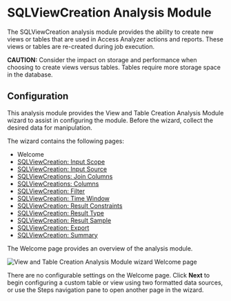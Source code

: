 # SQLViewCreation Analysis Module

The SQLViewCreation analysis module provides the ability to create new views or tables that are used
in Access Analyzer actions and reports. These views or tables are re-created during job execution.

**CAUTION:** Consider the impact on storage and performance when choosing to create views versus
tables. Tables require more storage space in the database.

## Configuration

This analysis module provides the View and Table Creation Analysis Module wizard to assist in
configuring the module. Before the wizard, collect the desired data for manipulation.

The wizard contains the following pages:

- Welcome
- [SQLViewCreation: Input Scope](/docs/accessanalyzer/12.0/admin/analysis/sqlviewcreation/inputscope.md)
- [SQLViewCreation: Input Source](/docs/accessanalyzer/12.0/admin/analysis/sqlviewcreation/input.md)
- [SQLViewCreations: Join Columns](/docs/accessanalyzer/12.0/admin/analysis/sqlviewcreation/joincolumns.md)
- [SQLViewCreations: Columns](/docs/accessanalyzer/12.0/admin/analysis/sqlviewcreation/columns.md)
- [SQLViewCreation: Filter](/docs/accessanalyzer/12.0/admin/analysis/sqlviewcreation/filter.md)
- [SQLViewCreation: Time Window](/docs/accessanalyzer/12.0/admin/analysis/sqlviewcreation/timewindow.md)
- [SQLViewCreation: Result Constraints](/docs/accessanalyzer/12.0/admin/analysis/sqlviewcreation/resultconstraints.md)
- [SQLViewCreation: Result Type](/docs/accessanalyzer/12.0/admin/analysis/sqlviewcreation/result.md)
- [SQLViewCreation: Result Sample](/docs/accessanalyzer/12.0/admin/analysis/sqlviewcreation/resultsample.md)
- [SQLViewCreation: Export](/docs/accessanalyzer/12.0/admin/analysis/sqlviewcreation/export.md)
- [SQLViewCreation: Summary](/docs/accessanalyzer/12.0/admin/analysis/sqlviewcreation/summary.md)

The Welcome page provides an overview of the analysis module.

![View and Table Creation Analysis Module wizard Welcome page](/img/product_docs/accessanalyzer/12.0/admin/analysis/sqlviewcreation/welcome.webp)

There are no configurable settings on the Welcome page. Click **Next** to begin configuring a custom
table or view using two formatted data sources, or use the Steps navigation pane to open another
page in the wizard.

